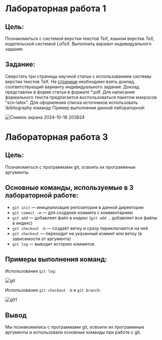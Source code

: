 # Лабораторная работа 1

## Цель:

Познакомиться с системой верстки текстов *TeX*, языком верстки *TeX*, издательской системой *LaTeX*. Выполнить вариант индивидуального задания.

## Задание:

Сверстать три страницы научной статьи с использованием системы верстки текстов TeX.
На [странице](https://proc.ostis.net/proc/Proceedings%20OSTIS-2024.pdf) необходимо взять доклад, соответствующий варианту индивидуального задания.
Доклад представлен в форме статьи в формате *.pdf.
Для написания формального текста предлагается воспользоваться пакетом макросов “scn-latex”. 
Для оформления списка источников использовать \bibliography команду
Пример выполнения данной лабораторной:

![Снимок экрана 2024-10-16 203824](https://github.com/user-attachments/assets/91b6947c-78a3-45a6-8366-f45b404ee5dc)

# Лабораторная работа 3

## Цель:

Познакомиться с программами git, освоить их программные аргументы.


## Основные команды, используемые в 3 лабораторной работе:

* `git init` — инициализация репозитория в данной директории
* `git commit -m` — для создания коммита с комментарием
* `git add` — добавляет файл в индекс (`git add .` добавляет все файлы в индекс)
* `git checkout -b` — создаёт ветку и сразу переключается на неё
* `git checkout` — переходит на указанный коммит или ветку (в зависимости от аргумента)
* `git log` — выводит историю коммитов

## Примеры выполнения команд:

Использование `git log`:

![git](https://github.com/user-attachments/assets/8e328090-5b8a-4691-8f9c-ea7e524c07a0)

Использование `git checkout -b` и `git branch`:

![git1](https://github.com/user-attachments/assets/0c8aea00-44ad-446c-ad6d-94453a427b88)


## Вывод

Мы познакомились с программами git, освоили их программные аргументы и использовали основные команды при работе с git.
